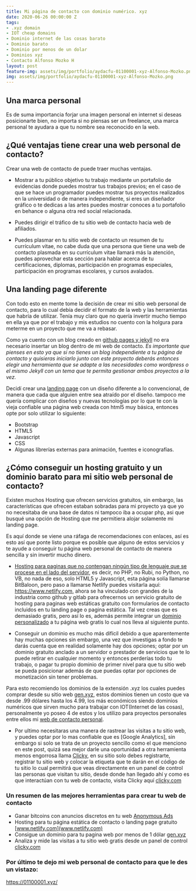 ```yaml
---
title: Mi página de contacto con dominio numérico. xyz
date: 2020-06-26 00:00:00 Z
tags:
- .xyz domain
- IOT cheap domains
- Dominio internet de las cosas barato
- Dominio barato
- Dominio por menos de un dolar
- Dominios xyz
- Contacto Alfonso Mozko H
layout: post
feature-img: assets/img/portfolio/aydacfu-01100001-xyz-Alfonso-Mozko.png
img: assets/img/portfolio/aydacfu-01100001-xyz-Alfonso-Mozko.png
---
```


## Una marca personal
Es de suma importancia forjar una imagen personal en internet si deseas posicionarte bien, no importa si no piensas ser un freelance, una marca personal te ayudara a que tu nombre sea reconocido en la web.

## ¿Qué ventajas tiene crear una web personal de contacto?
Crear una web de contacto de puede traer muchas ventajas.

+ Mostrar a tu público objetivo tu trabajo mediante un portafolio de evidencias donde puedes mostrar tus trabajos previos; en el caso de que se hace un programador puedes mostrar tus proyectos realizados en la universidad o de manera independiente, si eres un diseñador gráfico o te dedicas a las artes puedes mostrar conoces a tu portafolio en behance o alguna otra red social relacionada.

+ Puedes dirigir el tráfico de tu sitio web de contacto hacia web de afiliados.

+ Puedes plasmar en tu sitio web de contacto un resumen de tu currículum vitae, no cabe duda que una persona que tiene una web de contacto plasmada en su currículum vitae llamará más la atención, puedes aprovechar esta sección para hablar acerca de tu certificaciones, diplomas, participación en programas especiales, participación en programas escolares, y cursos avalados.

## Una landing page diferente
Con todo esto en mente tome la decisión de crear mi sitio web personal de contacto, para lo cual debía decidir el formato de la web y las herramientas que habría de utilizar. Tenía muy claro que no quería invertir mucho tiempo en ella ya que por el trabajo y mis estudios no cuento con la holgura para meterme en un proyecto que me va a rebasar.

Como ya cuento con un blog creado en [github pages y jekyll](https://pages.github.com/) no era necesario insertar un blog dentro de mi web de contacto. *Es importante que pienses en esto ya que si no tienes un blog independiente a tu página de contacto y quisieras iniciarlo junto con este proyecto deberás entonces elegir una herramienta que se adapte a las necesidades como wordpress o el mismo Jekyll con un tema que te permita gestionar ambos proyectos a la vez.*

Decidí crear una [landing page]( https://es.wikipedia.org/wiki/P%C3%A1gina_de_aterrizaje) con un diseño diferente a lo convencional, de manera que cada que alguien entre sea atraído por el diseño. tampoco me quería complicar con diseños y nuevas tecnologías por lo que te con la vieja confiable una página web creada con html5 muy básica, entonces opte por solo utilizar lo siguiente:

+ Bootstrap
+ HTML5
+ Javascript
+ CSS
+ Algunas librerías externas para animación, fuentes e iconografías.

## ¿Cómo conseguir un hosting gratuito y un dominio barato para mi sitio web personal de contacto?
Existen muchos Hosting que ofrecen servicios gratuitos, sin embargo, las características que ofrecen estaban sobradas para mi proyecto ya que yo no necesitaba de una base de datos ni tampoco iba a ocupar php, asi que busqué una opción de Hosting que me permitiera alojar solamente mi landing page.

Es aquí donde se viene una ráfaga de recomendaciones con enlaces, así es esto así que ponte listo porque es posible que alguno de estos servicios y te ayude a conseguir tu página web personal de contacto de manera sencilla y sin invertir mucho dinero.

+ [Hosting para paginas que no contengan ningún tipo de lenguaje que se procese en el lado del servidor](https://www.netlify.com/), es decir, no PHP, no Rubi, no Python, no VB, no nada de eso, solo HTML5 y Javascript, esta página solía llamarse BitBaloon, pero paso a llamarse Netlify puedes visitarla aquí: <https://www.netlify.com>, ahora se ha vinculado con grandes de la industria como github y gitlab para ofrecernos un servicio gratuito de hosting para paginas web estáticas gratuito con formularios de contacto incluidos en tu landing page o pagina estática. Tal vez creas que es demasiado gratis, pero así lo es, además permite integrar un [dominio personalizado](https://gen.xyz/a/8566) a tu página web gratis lo cual nos lleva al siguiente punto.

+ Conseguir un dominio es mucho más difícil debido a que aparentemente hay muchas opciones sin embargo, una vez que investigas a fondo te darás cuenta que en realidad solamente hay dos opciones; optar por un dominio gratuito anclado a un servidor o prestador de servicios que te lo puede retirar en cualquier momento y entonces perderías todo tu trabajo, o pagar tu propio dominio de primer nivel para que tu sitio web se pueda posicionar además de que puedas optar por opciones de monetización sin tener problemas.
 
Para esto recomiendo los dominios de la extensión .xyz los cuales puedes comprar desde su sitio web [gen.xyz](https://gen.xyz/a/8566), estos dominios tienen un costo que va desde .99 dólares hasta los 4.99, los más económicos siendo dominios numéricos que sirven mucho para trabajar con IOT(Internet de las cosas), personalmente yo poseo 4 de estos y los utilizo para proyectos personales entre ellos mi [web de contacto personal](https://01100001.xyz/).

+ Por ultimo necesitaras una manera de rastrear las visitas a tu sitio web, y puedes optar por lo mas confiable que es [Google Analytics], sin embargo si solo se trata de un proyecto sencillo como el que menciono en este post, quizá sea mejor darle una oportunidad a otra herramienta menos engorrosa llama [Clicky](http://clicky.com/101260205), en su sitio solo debes registrarte, registrar tu sitio web y colocar la etiqueta que te darán en el código de tu sitio lo cual permitirá que veas directamente en un panel de control las personas que visitan tu sitio, desde donde han llegado ahí y como es que interactúan con tu web de contacto, visita Clicky aquí [clicky.com](http://clicky.com/101260205)

### Un resumen de las mejores herramientas para crear tu web de contacto 

+ Ganar bitcoins con anuncios discretos en tu web [Anonymous Ads](https://a-ads.com?partner=1416871)
+ Hosting para tu página estática de contacto o landing page gratuito [www.netlify.com](www.netlify.com) 
+ Consigue un dominio para tu pagina web por menos de 1 dólar [gen.xyz]( https://gen.xyz/a/8566)
+ Analiza y mide las visitas a tu sitio web gratis desde un panel de control [clicky.com](http://clicky.com/101260205)

### Por último te dejo mi web personal de contacto para que le des un vistazo:
<https://01100001.xyz/>